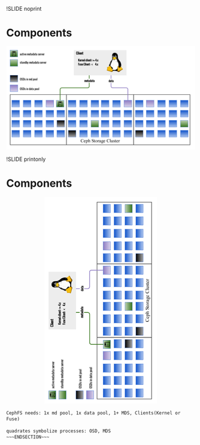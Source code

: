!SLIDE noprint
# Components
<center><img src="./_images/cephfs_components.png" style="max-width:100%;height:auto;" alt="cephfs components"/></center>

!SLIDE printonly
# Components
<center><img src="./_images/cephfs_components_rotated.png" style="max-width:100%;height:550px;" alt="cephfs components"/></center>

~~~SECTION:notes~~~
CephFS needs: 1x md pool, 1x data pool, 1+ MDS, Clients(Kernel or Fuse)

quadrates symbolize processes: OSD, MDS
~~~ENDSECTION~~~
